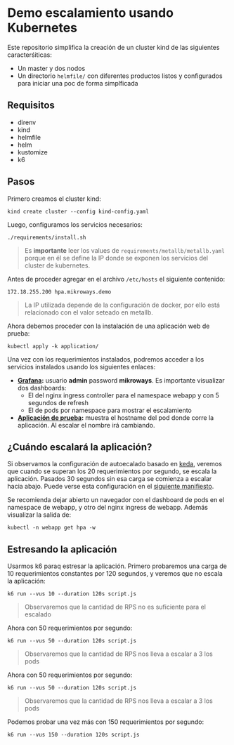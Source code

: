 # Demo escalamiento usando Kubernetes

Este repositorio simplifica la creación de un cluster kind de las siguientes
caracterśiticas:

* Un master y dos nodos
* Un directorio `helmfile/` con diferentes productos listos y configurados para
  iniciar una poc de forma simplficada

## Requisitos

* direnv
* kind
* helmfile
* helm
* kustomize
* k6

## Pasos

Primero creamos el cluster kind:

```
kind create cluster --config kind-config.yaml
```

Luego, configuramos los servicios necesarios:

```
./requirements/install.sh
```
> Es **importante** leer los values de `requirements/metallb/metallb.yaml`
> porque en él se define la IP donde se exponen los servicios del cluster de
> kubernetes.

Antes de proceder agregar en el archivo `/etc/hosts` el siguiente contenido:

```
172.18.255.200 hpa.mikroways.demo
```
> La IP utilizada depende de la configuración de docker, por ello está
> relacionado con el valor seteado en metallb.

Ahora debemos proceder con la instalación de una aplicación web de prueba:

```
kubectl apply -k application/
```

Una vez con los requerimientos instalados, podremos acceder a los servicios
instalados usando los siguientes enlaces:

* **[Grafana](http://hpa.mikroways.demo/grafana):** usuario **admin** password
  **mikroways**. Es importante visualizar dos dashboards:
  * El del nginx ingress controller para el namespace webapp y con 5 segundos de
    refresh
  * El de pods por namespace para mostrar el escalamiento
* **[Aplicación de prueba](http://hpa.mikroways.demo/webapp):** muestra el
  hostname del pod donde corre la aplicación. Al escalar el nombre irá
  cambiando.

## ¿Cuándo escalará la aplicación?

Si observamos la configuración de autoecalado basado en
[keda](https://keda.sh/), veremos que cuando se superan los 20 requerimientos
por segundo, se escala la aplicación. Pasados 30 segundos
sin esa carga se comienza a escalar hacia abajo. Puede verse esta configuración
en el [siguiente manifiesto](./application/resources/scaled-object.yaml).

Se recomienda dejar abierto un navegador con el dashboard de pods en el
namespace de webapp, y otro del nginx ingress de webapp. Además visualizar la
salida de:

```
kubectl -n webapp get hpa -w
```

## Estresando la aplicación

Usarmos k6 paraq estresar la aplicación. Primero probaremos una carga de 10
requerimientos constantes por 120 segundos, y veremos que no escala la
aplicación: 

```
k6 run --vus 10 --duration 120s script.js
```

> Observaremos que la cantidad de RPS no es suficiente para el escalado

Ahora con 50 requerimientos por segundo:

```
k6 run --vus 50 --duration 120s script.js
```

> Observaremos que la cantidad de RPS nos lleva a escalar a 3 los pods

Ahora con 50 requerimientos por segundo:

```
k6 run --vus 50 --duration 120s script.js
```

> Observaremos que la cantidad de RPS nos lleva a escalar a 3 los pods

Podemos probar una vez más con 150 requerimientos por segundo:

```
k6 run --vus 150 --duration 120s script.js
```
